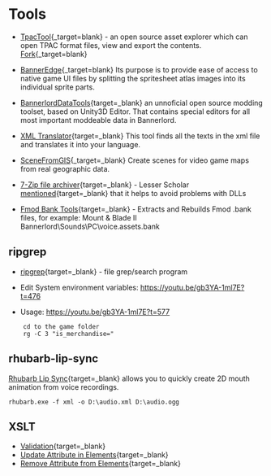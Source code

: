# Tools

* [TpacTool](https://github.com/szszss/TpacTool){_target=blank} - an open source asset explorer which can open TPAC format files, view and export the contents. [Fork](https://github.com/hunharibo/TpacTool){_target=blank}
* [BannerEdge](https://github.com/hunharibo/BannerEdge){_target=blank} Its purpose is to provide ease of access to native game UI files by splitting the spritesheet atlas images into its individual sprite parts.

* [BannerlordDataTools](https://www.nexusmods.com/mountandblade2bannerlord/mods/4220){target=_blank} an unnoficial open source modding toolset, based on Unity3D Editor. That contains special editors for all most important moddeable data in Bannerlord.
* [XML Translator](https://www.nexusmods.com/mountandblade2bannerlord/mods/5131){target=_blank} This tool finds all the texts in the xml file and translates it into your language.
* [SceneFromGIS](https://scenefromgis.14egaming.com/){_target=_blank} Create scenes for video game maps from real geographic data.

* [7-Zip file archiver](https://www.7-zip.org/){target=_blank} - Lesser Scholar [mentioned](https://youtu.be/1788IeNzOYQ?t=153){target=_blank} that it helps to avoid problems with DLLs

* [Fmod Bank Tools](https://www.nexusmods.com/rugbyleaguelive3/mods/2){target=_blank} - Extracts and Rebuilds Fmod .bank files, for example: Mount & Blade II Bannerlord\Sounds\PC\voice.assets.bank

## ripgrep

* [ripgrep](https://github.com/BurntSushi/ripgrep){target=_blank} - file grep/search program

* Edit System environment variables: https://youtu.be/gb3YA-1ml7E?t=476
* Usage: https://youtu.be/gb3YA-1ml7E?t=577

```
    cd to the game folder
    rg -C 3 "is_merchandise="
```


## rhubarb-lip-sync

[Rhubarb Lip Sync](https://github.com/DanielSWolf/rhubarb-lip-sync){target=_blank} allows you to quickly create 2D mouth animation from voice recordings.

```
rhubarb.exe -f xml -o D:\audio.xml D:\audio.ogg
```


## XSLT

- [Validation](https://www.freeformatter.com/xsl-transformer.html){target=_blank}
- [Update Attribute in Elements](https://gist.github.com/cpburnz/e11fa0b792e81ee071d443b64e06516f){target=_blank}
- [Remove Attribute from Elements](https://gist.github.com/cpburnz/6cc05c4a0ea4d66e875ccbebbd6eda4a){target=_blank}
